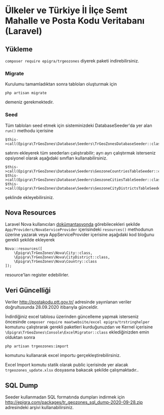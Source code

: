 # Ülkeler ve Türkiye İl İlçe Semt Mahalle ve Posta Kodu Veritabanı (Laravel) 

## Yükleme

`composer require epigra/trgeozones` diyerek paketi indirebilirsiniz.

### Migrate

Kurulumu tamamladıktan sonra tabloları oluşturmak için

```
php artisan migrate
```

demeniz gerekmektedir.

### Seed
Tüm tabloları seed etmek için sisteminizdeki DatabaseSeeder'da yer alan `run()` methodu içerisine

```
$this->call(Epigra\TrGeoZones\Database\Seeders\TrGeoZonesDatabaseSeeder::class);
```

satırını ekleyerek tüm seederları çalıştırabilir; ayrı ayrı çalıştırmak isterseniz opsiyonel olarak aşağıdaki sınıfları kullanabilirsiniz.

```
$this->call(Epigra\TrGeoZones\Database\Seeders\GeozoneCountriesTableSeeder::class);
$this->call(Epigra\TrGeoZones\Database\Seeders\GeozoneCitiesTableSeeder::class);
$this->call(Epigra\TrGeoZones\Database\Seeders\GeozoneCityDistrictsTableSeeder::class);
```

şeklinde ekleyebilirsiniz.

## Nova Resources
Laravel Nova kullanıcıları [dokümantasyonda](https://nova.laravel.com/docs/2.0/resources/#registering-resources) görebilecekleri şekilde 
`App/Providers/NovaServiceProvider` içerisindeki `resources()` methodunun üzerine yazarak veya AppServiceProvider içerisine aşağıdaki kod bloğunu gerekli şekilde ekleyerek

```
Nova::resources([
	\Epigra\TrGeoZones\Nova\City::class,
	\Epigra\TrGeoZones\Nova\CityDistrict::class,
	\Epigra\TrGeoZones\Nova\Country::class
]);

```
resource'ları register edebilirler.


## Veri Güncelliği

Veriler http://postakodu.ptt.gov.tr/ adresinde yayınlanan veriler doğrultusunda 28.09.2020 itibarıyla günceldir.

İndirdiğiniz excel tablosu üzerinden güncelleme yapmak isterseniz öncesinde `composer require maatwebsite/excel epigra/trstringhelper` komutunu çalıştırarak gerekli paketleri kurduğunuzdan ve Kernel içerisine `\Epigra\TrGeoZones\Console\ExcelMigrator::class` eklediğinizden emin olduktan sonra 

```
php artisan trgeozones:import
```

komutunu kullanarak excel importu gerçekleştirebilirsiniz.

Excel Import komutu statik olarak public içerisinde yer alacak `trgeozones_update.xlsx` dosyasına bakacak şekilde çalışmaktadır..


## SQL Dump
Seeder kullanmadan SQL formatında dumpları indirmek için http://epigra.com/packages/tr_geozones_sql_dump-2020-09-28.zip adresindeki arşivi kullanabilirsiniz.


